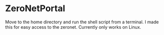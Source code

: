 # ZeroNetPortal
Move to the home directory and run the shell script from a terminal. I made this for easy access to the zeronet. Currently only works on Linux.

